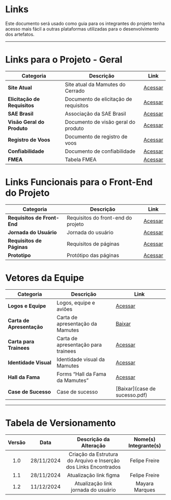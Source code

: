 # Links

Este documento será usado como guia para os integrantes do projeto tenha acesso mais fácil a outras plataformas utilizadas para o desenvolvimento dos artefatos. 

---


# Links para o Projeto - Geral

| Categoria                           | Descrição                                     | Link                                                                                                                                  |
|-------------------------------------|-----------------------------------------------|--------------------------------------------------------------------------------------------------------------------------------------|
| **Site Atual**                      | Site atual da Mamutes do Cerrado              | [Acessar](https://mamutesdocerrado.webnode.page/)                                                                                   |
| **Elicitação de Requisitos**        | Documento de elicitação de requisitos         | [Acessar](https://docs.google.com/document/d/1eGJ4LhoUw1M0hPvZ-4pN6PB24M3ZMEUiX7HHRNB67Go/edit?usp=sharing)                        |
| **SAE Brasil**                      | Associação da SAE Brasil                      | [Acessar](https://www.aeroct.com.br/main/)                                                                                          |
| **Visão Geral do Produto**          | Documento de visão geral do produto           | [Acessar](https://docs.google.com/document/d/1aETghaZvt51cSd-M-z4xaXjYJR4o9lzZ/edit?usp=drive_link&ouid=103156588424909059898)      |
| **Registro de Voos**                | Documento de registro de voos                 | [Acessar](https://unbbr-my.sharepoint.com/:x:/g/personal/211039475_aluno_unb_br/EXe5iL5ZpN9PrWY_d1RwcPkBjdai71m9HT1Hf9pl4Ykdtg?e=RSxgpv&CID=52367319-d573-2829-5918-ff826c14f1e4) |
| **Confiabilidade**                  | Documento de confiabilidade                   | [Acessar](https://unbbr-my.sharepoint.com/:x:/g/personal/211039475_aluno_unb_br/EbmijmhQ8oxDqLiCq4aBGXgBklqS-087RaNaLTouaGDmkQ?rtime=ukoS-zYP3Ug) |
| **FMEA**                            | Tabela FMEA                                   | [Acessar](https://drive.google.com/drive/folders/13MhOG4tuQMfC5uhNSO4BLevcbZqCPCq0)                                                 |

# Links Funcionais para o Front-End do Projeto 

| Categoria                | Descrição                                     | Link                                                                                                                                  |
|--------------------------|-----------------------------------------------|--------------------------------------------------------------------------------------------------------------------------------------|
| **Requisitos de Front-End** | Requisitos do front-end do projeto          | [Acessar](https://www.canva.com/design/DAFQo7YpQgk/8aGu1jU3FS_afrScamCT4A/edit)                                                      |
| **Jornada do Usuário**   | Jornada do usuário                            | [Acessar](https://www.figma.com/board/fnmScFfTDTFkSSNWFO6Ut2/Mamutes-do-Cerrado?node-id=0-1&t=8taay5WXlfzVGqv2-1)                                                      |
| **Requisitos de Páginas**| Requisitos de páginas                         | [Acessar](https://docs.google.com/document/d/1kDp9HKBoK-4CKxUfCm3X-8PvnqyY_zZ2xrZw05No-v8/edit?usp=sharing)    
| **Prototipo**| Protótipo das páginas                         | [Acessar](https://www.figma.com/design/91Uplom2dbGErUgCocwR7I/Protótipo---Mamutes-do-Cerrado?node-id=2-7&node-type=canvas)                       |

# Vetores da Equipe

| Categoria                           | Descrição                                     | Link                                                                                                                                  |
|-------------------------------------|-----------------------------------------------|--------------------------------------------------------------------------------------------------------------------------------------|
| **Logos e Equipe**                  | Logos, equipe e aviões                        | [Acessar](https://drive.google.com/drive/folders/1PDakYyq3HlnOjbSQdcVYyuiaWwMWpDyG)                                                  |
| **Carta de Apresentação**           | Carta de apresentação da Mamutes              | [Baixar](Carta_de_apresentacao_2024.1_att.pdf)                                                                                      |
| **Carta para Trainees**             | Carta de apresentação para trainees           | [Acessar](https://www.canva.com/design/DAFQo7YpQgk/8aGu1jU3FS_afrScamCT4A/edit)                                                      |
| **Identidade Visual**               | Identidade visual da Mamutes                  | [Acessar](https://www.canva.com/design/DAF8VR2Xxk8/_4jApDRMv2dSSKxfq5o1mw/edit)                                                      |
| **Hall da Fama**                    | Forms “Hall da Fama da Mamutes”               | [Acessar](https://docs.google.com/forms/d/e/1FAIpQLSeWypugBla9NkrbHpuS2zU-Xz-fnrAjlXEt8TosyV63FRndrw/viewform)                       |
| **Case de Sucesso**                 | Case de sucesso                               | [Baixar](case de sucesso.pdf)                                                                                                       |


---
# Tabela de Versionamento 

| Versão | Data | Descrição da Alteração | Nome(s) Integrante(s) |
| :----: | :--: | :--------------------: | :-------------------: |
| 1.0 | 28/11/2024 | Criação da Estrutura do Arquivo e Inserção dos Links Encontrados | Felipe Freire |
| 1.1 | 28/11/2024 | Atualização link figma | Felipe Freire |
| 1.2 | 11/12/2024 | Atualização link jornada do usuário | Mayara Marques |
